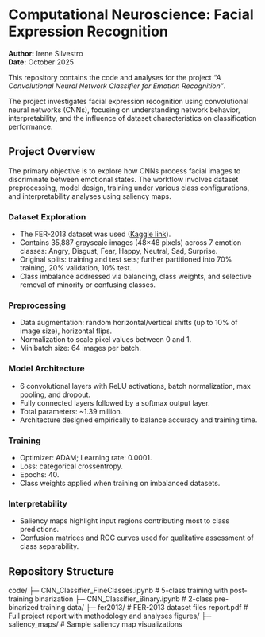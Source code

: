 # Computational Neuroscience: Facial Expression Recognition

**Author:** Irene Silvestro  
**Date:** October 2025  

This repository contains the code and analyses for the project *“A Convolutional Neural Network Classifier for Emotion Recognition”*.  

The project investigates facial expression recognition using convolutional neural networks (CNNs), focusing on understanding network behavior, interpretability, and the influence of dataset characteristics on classification performance.

## Project Overview

The primary objective is to explore how CNNs process facial images to discriminate between emotional states. The workflow involves dataset preprocessing, model design, training under various class configurations, and interpretability analyses using saliency maps.

### Dataset Exploration

- The FER-2013 dataset was used ([Kaggle link](https://www.kaggle.com/msambare/fer2013)).  
- Contains 35,887 grayscale images (48×48 pixels) across 7 emotion classes: Angry, Disgust, Fear, Happy, Neutral, Sad, Surprise.  
- Original splits: training and test sets; further partitioned into 70% training, 20% validation, 10% test.  
- Class imbalance addressed via balancing, class weights, and selective removal of minority or confusing classes.  

### Preprocessing

- Data augmentation: random horizontal/vertical shifts (up to 10% of image size), horizontal flips.  
- Normalization to scale pixel values between 0 and 1.  
- Minibatch size: 64 images per batch.  

### Model Architecture

- 6 convolutional layers with ReLU activations, batch normalization, max pooling, and dropout.  
- Fully connected layers followed by a softmax output layer.  
- Total parameters: ~1.39 million.  
- Architecture designed empirically to balance accuracy and training time.  

### Training

- Optimizer: ADAM; Learning rate: 0.0001.  
- Loss: categorical crossentropy.  
- Epochs: 40.  
- Class weights applied when training on imbalanced datasets.  

### Interpretability

- Saliency maps highlight input regions contributing most to class predictions.  
- Confusion matrices and ROC curves used for qualitative assessment of class separability.  

## Repository Structure

code/
├─ CNN_Classifier_FineClasses.ipynb # 5-class training with post-training binarization
├─ CNN_Classifier_Binary.ipynb # 2-class pre-binarized training
data/
├─ fer2013/ # FER-2013 dataset files
report.pdf # Full project report with methodology and analyses
figures/
├─ saliency_maps/ # Sample saliency map visualizations
